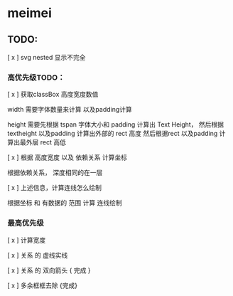 # meimei

## TODO:

[ x ] svg nested 显示不完全

### 高优先级TODO：

[ x ] 获取classBox 高度宽度数值

width 需要字体数量来计算 以及padding计算

height 需要先根据 tspan 字体大小和 padding 计算出 Text Height，
然后根据textheight 以及padding 计算出外部的 rect 高度
然后根据rect 以及padding 计算出最外层 rect 高低




[ x ] 根据 高度宽度 以及 依赖关系 计算坐标

根据依赖关系， 深度相同的在一层

[ x ] 上述信息，计算连线怎么绘制 

根据坐标 和 有数据的 范围 计算 连线绘制


### 最高优先级

[ x ] 计算宽度

[ x ] 关系 的 虚线实线

[ x ] 关系 的 双向箭头 { 完成 }

[ x ] 多余框框去除 {完成}